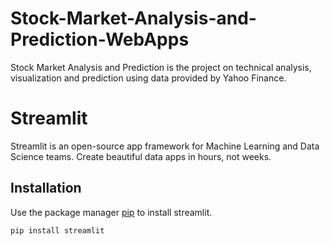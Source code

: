 # Stock-Market-Analysis-and-Prediction-WebApps
Stock Market Analysis and Prediction is the project on technical analysis, visualization and prediction using data provided by Yahoo Finance.

# Streamlit 
Streamlit is an open-source app framework for Machine Learning and Data Science teams. Create beautiful data apps in hours, not weeks.

## Installation
Use the package manager [pip](https://pypi.org/project/streamlit/) to install streamlit.

```bash
pip install streamlit
```

